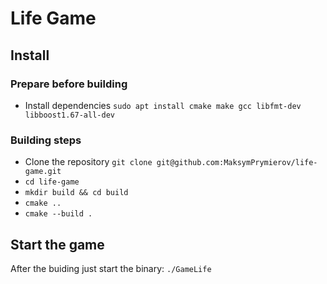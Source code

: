 # Life Game

## Install

### Prepare before building
* Install dependencies `sudo apt install cmake make gcc libfmt-dev libboost1.67-all-dev`

### Building steps
* Clone the repository `git clone git@github.com:MaksymPrymierov/life-game.git`
* `cd life-game`
* `mkdir build && cd build`
* `cmake ..`
* `cmake --build .`

## Start the game
After the buiding just start the binary:
`./GameLife`
